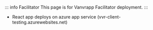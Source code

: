 ::: info Facilitator
This page is for Vanvrapp Facilitator deployment.
:::

- React app deploys on azure app service (vvr-client-testing.azurewebsites.net)
